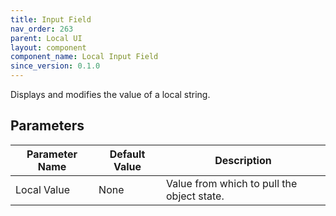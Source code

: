 ```yaml
---
title: Input Field
nav_order: 263
parent: Local UI
layout: component
component_name: Local Input Field
since_version: 0.1.0
---
```


Displays and modifies the value of a local string.

## Parameters

| Parameter Name | Default Value | Description                                                   |
|----------------|---------------|---------------------------------------------------------------|
| Local Value    | None          | Value from which to pull the object state.                    |
